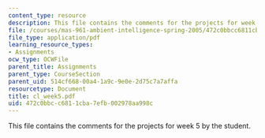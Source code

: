```yaml
---
content_type: resource
description: This file contains the comments for the projects for week 5 by the student.
file: /courses/mas-961-ambient-intelligence-spring-2005/472c0bbcc6811cba7efb002978aa998c_cl_week5.pdf
file_type: application/pdf
learning_resource_types:
- Assignments
ocw_type: OCWFile
parent_title: Assignments
parent_type: CourseSection
parent_uid: 514cf668-00a4-1a9c-9e0e-2d75c7a7affa
resourcetype: Document
title: cl_week5.pdf
uid: 472c0bbc-c681-1cba-7efb-002978aa998c
---
```

This file contains the comments for the projects for week 5 by the student.

